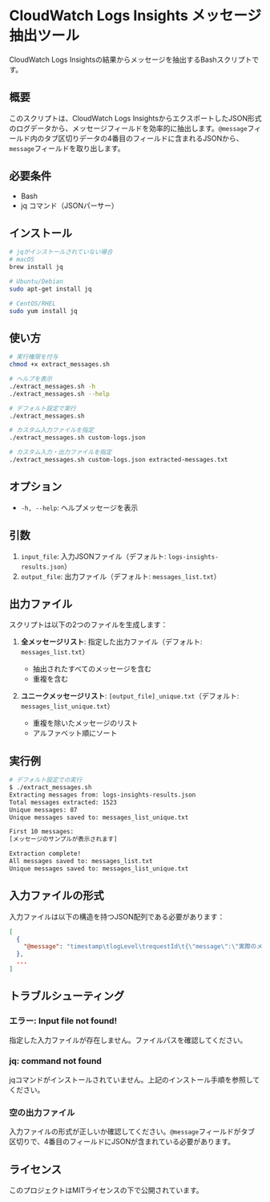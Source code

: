 # CloudWatch Logs Insights メッセージ抽出ツール

CloudWatch Logs Insightsの結果からメッセージを抽出するBashスクリプトです。

## 概要

このスクリプトは、CloudWatch Logs InsightsからエクスポートしたJSON形式のログデータから、メッセージフィールドを効率的に抽出します。`@message`フィールド内のタブ区切りデータの4番目のフィールドに含まれるJSONから、`message`フィールドを取り出します。

## 必要条件

- Bash
- jq コマンド（JSONパーサー）

## インストール

```bash
# jqがインストールされていない場合
# macOS
brew install jq

# Ubuntu/Debian
sudo apt-get install jq

# CentOS/RHEL
sudo yum install jq
```

## 使い方

```bash
# 実行権限を付与
chmod +x extract_messages.sh

# ヘルプを表示
./extract_messages.sh -h
./extract_messages.sh --help

# デフォルト設定で実行
./extract_messages.sh

# カスタム入力ファイルを指定
./extract_messages.sh custom-logs.json

# カスタム入力・出力ファイルを指定
./extract_messages.sh custom-logs.json extracted-messages.txt
```

## オプション

- `-h, --help`: ヘルプメッセージを表示

## 引数

1. `input_file`: 入力JSONファイル（デフォルト: `logs-insights-results.json`）
2. `output_file`: 出力ファイル（デフォルト: `messages_list.txt`）

## 出力ファイル

スクリプトは以下の2つのファイルを生成します：

1. **全メッセージリスト**: 指定した出力ファイル（デフォルト: `messages_list.txt`）
   - 抽出されたすべてのメッセージを含む
   - 重複を含む

2. **ユニークメッセージリスト**: `[output_file]_unique.txt`（デフォルト: `messages_list_unique.txt`）
   - 重複を除いたメッセージのリスト
   - アルファベット順にソート

## 実行例

```bash
# デフォルト設定での実行
$ ./extract_messages.sh
Extracting messages from: logs-insights-results.json
Total messages extracted: 1523
Unique messages: 87
Unique messages saved to: messages_list_unique.txt

First 10 messages:
[メッセージのサンプルが表示されます]

Extraction complete!
All messages saved to: messages_list.txt
Unique messages saved to: messages_list_unique.txt
```

## 入力ファイルの形式

入力ファイルは以下の構造を持つJSON配列である必要があります：

```json
[
  {
    "@message": "timestamp\tlogLevel\trequestId\t{\"message\":\"実際のメッセージ内容\"}"
  },
  ...
]
```

## トラブルシューティング

### エラー: Input file not found!
指定した入力ファイルが存在しません。ファイルパスを確認してください。

### jq: command not found
jqコマンドがインストールされていません。上記のインストール手順を参照してください。

### 空の出力ファイル
入力ファイルの形式が正しいか確認してください。`@message`フィールドがタブ区切りで、4番目のフィールドにJSONが含まれている必要があります。

## ライセンス

このプロジェクトはMITライセンスの下で公開されています。